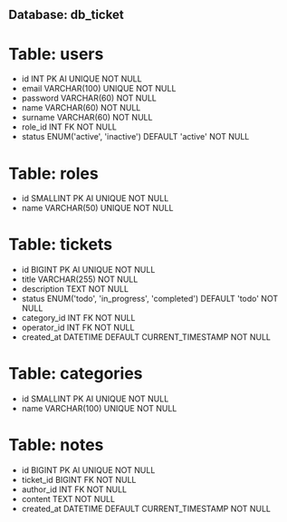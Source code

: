 ## Database: db_ticket

# Table: users

- id INT PK AI UNIQUE NOT NULL
- email VARCHAR(100) UNIQUE NOT NULL
- password VARCHAR(60) NOT NULL
- name VARCHAR(60) NOT NULL
- surname VARCHAR(60) NOT NULL
- role_id INT FK NOT NULL
- status ENUM('active', 'inactive') DEFAULT 'active' NOT NULL

# Table: roles

- id SMALLINT PK AI UNIQUE NOT NULL
- name VARCHAR(50) UNIQUE NOT NULL

# Table: tickets

- id BIGINT PK AI UNIQUE NOT NULL
- title VARCHAR(255) NOT NULL
- description TEXT NOT NULL
- status ENUM('todo', 'in_progress', 'completed') DEFAULT 'todo' NOT NULL
- category_id INT FK NOT NULL
- operator_id INT FK NOT NULL
- created_at DATETIME DEFAULT CURRENT_TIMESTAMP NOT NULL

# Table: categories

- id SMALLINT PK AI UNIQUE NOT NULL
- name VARCHAR(100) UNIQUE NOT NULL

# Table: notes

- id BIGINT PK AI UNIQUE NOT NULL
- ticket_id BIGINT FK NOT NULL
- author_id INT FK NOT NULL
- content TEXT NOT NULL
- created_at DATETIME DEFAULT CURRENT_TIMESTAMP NOT NULL

